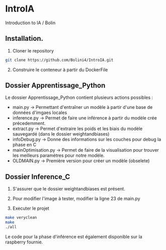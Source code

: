 # IntroIA
Introduction to IA / Bolin

## Installation.

1. Cloner le repository 
```bash 
git clone https://github.com/Bolini4/IntroIA.git
```
2. Construire le conteneur à partir du DockerFile


## Dossier Apprentissage_Python
Le dossier Apprentissage_Python contient plusieurs actions possibles : 
- main.py -> Permettant d'entraîner un modèle à partir d'une base de données d'imgaes locales
- inference.py -> Permet de faire une inférence à partir du modèle crée précedemment.
- extract.py -> Permet d'extraire les poids et les biais du modèle sauvegardé (dans le dossier weightandbiases)
- infoDebug.py -> Donne des informations sur les couches pour debug la phase en C
- mainOptimisation.py -> Permet de faire de la visualisation pour trouver les meilleurs paramètres pour notre modèle.
- OLDMAIN.py -> Première version pour créer un modèle (obselete)

## Dossier Inference_C

1. S'assurer que le dossier weightandbiases est présent.
2. Pour modifier l'image à tester, modifier la ligne 23 de main.py

2. Executer le projet
```bash
make veryclean
make
./all
```

Le code pour la phase d'inférence est également disponible sur la raspberry fournie.